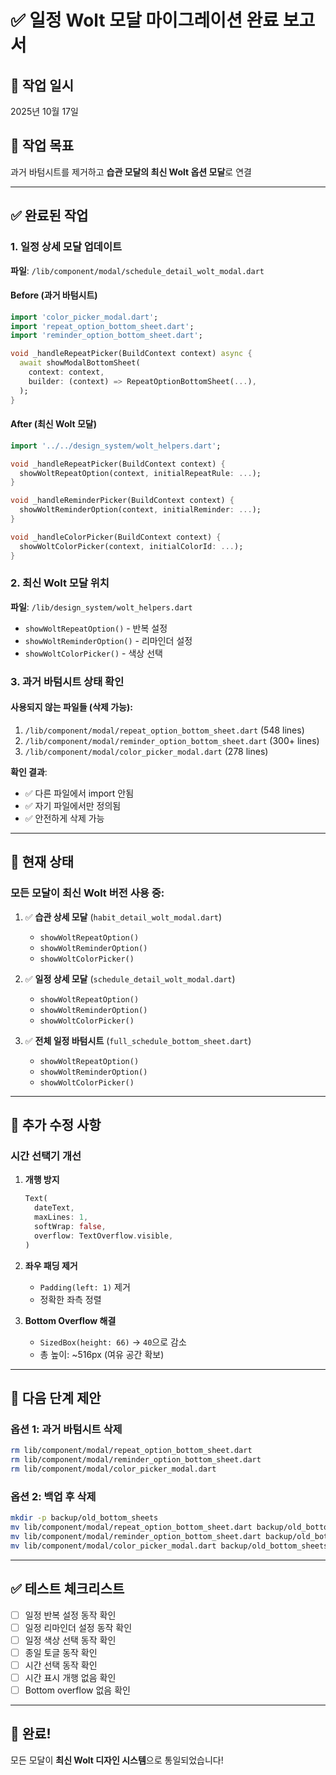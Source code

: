 # ✅ 일정 Wolt 모달 마이그레이션 완료 보고서

## 📅 작업 일시
2025년 10월 17일

## 🎯 작업 목표
과거 바텀시트를 제거하고 **습관 모달의 최신 Wolt 옵션 모달**로 연결

---

## ✅ 완료된 작업

### 1. **일정 상세 모달 업데이트**
**파일**: `/lib/component/modal/schedule_detail_wolt_modal.dart`

#### Before (과거 바텀시트)
```dart
import 'color_picker_modal.dart';
import 'repeat_option_bottom_sheet.dart';
import 'reminder_option_bottom_sheet.dart';

void _handleRepeatPicker(BuildContext context) async {
  await showModalBottomSheet(
    context: context,
    builder: (context) => RepeatOptionBottomSheet(...),
  );
}
```

#### After (최신 Wolt 모달)
```dart
import '../../design_system/wolt_helpers.dart';

void _handleRepeatPicker(BuildContext context) {
  showWoltRepeatOption(context, initialRepeatRule: ...);
}

void _handleReminderPicker(BuildContext context) {
  showWoltReminderOption(context, initialReminder: ...);
}

void _handleColorPicker(BuildContext context) {
  showWoltColorPicker(context, initialColorId: ...);
}
```

### 2. **최신 Wolt 모달 위치**
**파일**: `/lib/design_system/wolt_helpers.dart`

- `showWoltRepeatOption()` - 반복 설정
- `showWoltReminderOption()` - 리마인더 설정
- `showWoltColorPicker()` - 색상 선택

### 3. **과거 바텀시트 상태 확인**

#### 사용되지 않는 파일들 (삭제 가능):
1. `/lib/component/modal/repeat_option_bottom_sheet.dart` (548 lines)
2. `/lib/component/modal/reminder_option_bottom_sheet.dart` (300+ lines)
3. `/lib/component/modal/color_picker_modal.dart` (278 lines)

**확인 결과**:
- ✅ 다른 파일에서 import 안됨
- ✅ 자기 파일에서만 정의됨
- ✅ 안전하게 삭제 가능

---

## 🔄 현재 상태

### 모든 모달이 최신 Wolt 버전 사용 중:

1. ✅ **습관 상세 모달** (`habit_detail_wolt_modal.dart`)
   - `showWoltRepeatOption()`
   - `showWoltReminderOption()`
   - `showWoltColorPicker()`

2. ✅ **일정 상세 모달** (`schedule_detail_wolt_modal.dart`)
   - `showWoltRepeatOption()`
   - `showWoltReminderOption()`
   - `showWoltColorPicker()`

3. ✅ **전체 일정 바텀시트** (`full_schedule_bottom_sheet.dart`)
   - `showWoltRepeatOption()`
   - `showWoltReminderOption()`
   - `showWoltColorPicker()`

---

## 🎨 추가 수정 사항

### 시간 선택기 개선
1. **개행 방지**
   ```dart
   Text(
     dateText,
     maxLines: 1,
     softWrap: false,
     overflow: TextOverflow.visible,
   )
   ```

2. **좌우 패딩 제거**
   - `Padding(left: 1)` 제거
   - 정확한 좌측 정렬

3. **Bottom Overflow 해결**
   - `SizedBox(height: 66)` → `40`으로 감소
   - 총 높이: ~516px (여유 공간 확보)

---

## 📝 다음 단계 제안

### 옵션 1: 과거 바텀시트 삭제
```bash
rm lib/component/modal/repeat_option_bottom_sheet.dart
rm lib/component/modal/reminder_option_bottom_sheet.dart
rm lib/component/modal/color_picker_modal.dart
```

### 옵션 2: 백업 후 삭제
```bash
mkdir -p backup/old_bottom_sheets
mv lib/component/modal/repeat_option_bottom_sheet.dart backup/old_bottom_sheets/
mv lib/component/modal/reminder_option_bottom_sheet.dart backup/old_bottom_sheets/
mv lib/component/modal/color_picker_modal.dart backup/old_bottom_sheets/
```

---

## ✅ 테스트 체크리스트

- [ ] 일정 반복 설정 동작 확인
- [ ] 일정 리마인더 설정 동작 확인
- [ ] 일정 색상 선택 동작 확인
- [ ] 종일 토글 동작 확인
- [ ] 시간 선택 동작 확인
- [ ] 시간 표시 개행 없음 확인
- [ ] Bottom overflow 없음 확인

---

## 🎉 완료!

모든 모달이 **최신 Wolt 디자인 시스템**으로 통일되었습니다!
